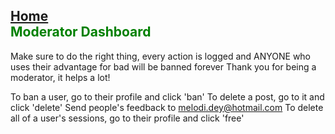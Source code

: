 ## [Home](/) <div class=padding></div> <font color=green>Moderator Dashboard</font>

Make sure to do the right thing, every action is logged and ANYONE who uses their advantage for bad will be banned forever
Thank you for being a moderator, it helps a lot!

To ban a user, go to their profile and click 'ban'
To delete a post, go to it and click 'delete'
Send people's feedback to melodi.dey@hotmail.com
To delete all of a user's sessions, go to their profile and click 'free'

